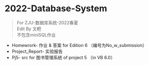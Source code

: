 # 2022-Database-System
> For ZJU-数据库系统-2022春夏<br/>
> Edit By 叉粑<br/>
> 不包含miniSQL作业<br/>
* Homewrork-      作业 & 答案 for Edition 6 （编号为No_w_submission）
* Project_Report- 实验报告
* Pj5-            src for 图书管理系统 of project 5 （in VB 6.0）
